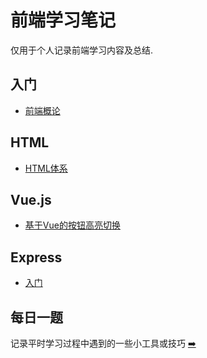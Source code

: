 #  前端学习笔记
仅用于个人记录前端学习内容及总结.

## 入门
- [前端概论](./introduction/index.md)

## HTML
- [HTML体系](./html/index.md)

## Vue.js
- [基于Vue的按钮高亮切换](./vue/01-btn-focus.vue)

## Express
- [入门](./express/01-express-tpl.md)


## 每日一题
记录平时学习过程中遇到的一些小工具或技巧 [➡️](./daily-exams/index.md)
